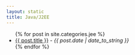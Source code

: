```yaml
---
layout: static
title: Java/J2EE
---
```

<ul id="archive">
{% for post in site.categories.jee %}
<li><a href="{{ post.url }}">{{ post.title }}</a> - <em>{{ post.date | date_to_string }}</em></li>
{% endfor %}
</ul>